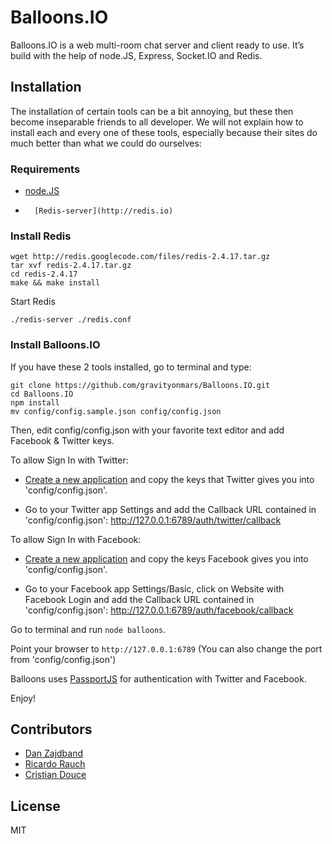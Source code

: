 Balloons.IO
===========

Balloons.IO is a web multi-room chat server and client ready to use.
It’s build with the help of node.JS, Express, Socket.IO and Redis. 

## Installation

The installation of certain tools can be a bit annoying, but these then
become inseparable friends to all developer. We will not explain how
to install each and every one of these tools, especially because their
sites do much better than what we could do ourselves:

### Requirements

-   [node.JS](http://nodejs.org)
-		[Redis-server](http://redis.io)


### Install Redis

    wget http://redis.googlecode.com/files/redis-2.4.17.tar.gz
    tar xvf redis-2.4.17.tar.gz
    cd redis-2.4.17
    make && make install

Start Redis

`./redis-server ./redis.conf`


### Install Balloons.IO

If you have these 2 tools installed, go to terminal and type:

    git clone https://github.com/gravityonmars/Balloons.IO.git
    cd Balloons.IO
    npm install
    mv config/config.sample.json config/config.json

Then, edit config/config.json with your favorite text editor and add Facebook & Twitter keys.

To allow Sign In with Twitter: 

- [Create a new application](https://dev.twitter.com/apps/new) and copy the keys that Twitter gives you into 'config/config.json'. 

- Go to your Twitter app Settings and add the Callback URL contained in 'config/config.json': http://127.0.0.1:6789/auth/twitter/callback

To allow Sign In with Facebook:

- [Create a new application](https://developers.facebook.com/apps) and copy the keys Facebook gives you into 'config/config.json'.

- Go to your Facebook app Settings/Basic, click on Website with Facebook Login and add the Callback URL contained in 'config/config.json':
http://127.0.0.1:6789/auth/facebook/callback

Go to terminal and run `node balloons`.

Point your browser to `http://127.0.0.1:6789` (You can also change the port from 'config/config.json')

Balloons uses [PassportJS](http://passportjs.org) for authentication with Twitter and Facebook.

Enjoy!


## Contributors 
- [Dan Zajdband](https://twitter.com/dzajdband)
- [Ricardo Rauch](https://twitter.com/rickyrauch)
- [Cristian Douce](https://twitter.com/dzajdband)









## License 

MIT
